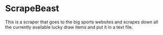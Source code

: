 # ScrapeBeast
This is a scraper that goes to the big sports websites and scrapes down all the currently available lucky draw items and put it in a text file.
